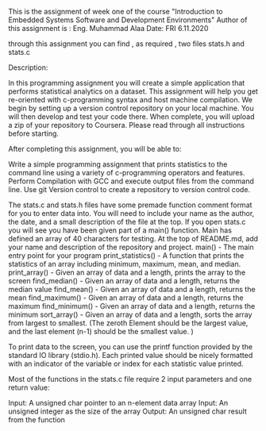 This is the assignment of week one of the course "Introduction to Embedded Systems Software and Development Environments"
Author of this assignment is : Eng. Muhammad Alaa
Date: FRI 6.11.2020 

through this assignment you can find , as required , two files stats.h and stats.c 

Description:

In this programming assignment you will create a simple application that performs statistical analytics on a dataset. This assignment will help you get re-oriented with c-programming syntax and host machine compilation. We begin by setting up a version control repository on your local machine. You will then develop and test your code there. When complete, you will upload a zip of your repository to Coursera. Please read through all instructions before starting.

After completing this assignment, you will be able to:

Write a simple programming assignment that prints statistics to the command line using a variety of c-programming operators and features.
Perform Compilation with GCC and execute output files from the command line.
Use git Version control to create a repository to version control code.

The stats.c and stats.h files have some premade function comment format for you to enter data into. You will need to include your name as the author, the date, and a small description of the file at the top. If you open stats.c you will see you have been given part of a main() function. Main has defined an array of 40 characters for testing. At the top of README.md, add your name and description of the repository and project.
main() - The main entry point for your program
print_statistics() - A function that prints the statistics of an array including minimum, maximum, mean, and median.
print_array() - Given an array of data and a length, prints the array to the screen
find_median() - Given an array of data and a length, returns the median value
find_mean() - Given an array of data and a length, returns the mean
find_maximum() - Given an array of data and a length, returns the maximum
find_minimum() - Given an array of data and a length, returns the minimum
sort_array() - Given an array of data and a length, sorts the array from largest to smallest. (The zeroth Element should be the largest value, and the last element (n-1) should be the smallest value. )

To print data to the screen, you can use the printf function provided by the standard IO library (stdio.h). Each printed value should be nicely formatted with an indicator of the variable or index for each statistic value printed.

Most of the functions in the stats.c file require 2 input parameters and one return value:

Input: A unsigned char pointer to an n-element data array
Input: An unsigned integer as the size of the array
Output: An unsigned char result from the function 



